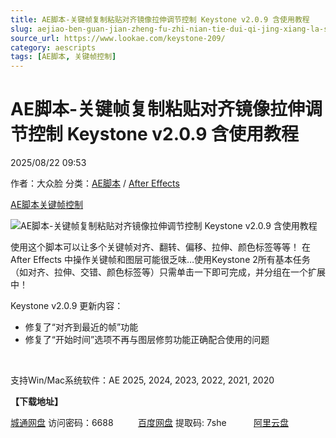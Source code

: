 ```yaml
---
title: AE脚本-关键帧复制粘贴对齐镜像拉伸调节控制 Keystone v2.0.9 含使用教程
slug: aejiao-ben-guan-jian-zheng-fu-zhi-nian-tie-dui-qi-jing-xiang-la-shen-diao-jie-kong-zhi-keystone-v2-0-9-han-shi-yong-jiao-cheng
source_url: https://www.lookae.com/keystone-209/
category: aescripts
tags: [AE脚本, 关键帧控制]
---
```

# AE脚本-关键帧复制粘贴对齐镜像拉伸调节控制 Keystone v2.0.9 含使用教程

2025/08/22 09:53

作者：大众脸
分类：[AE脚本](https://www.lookae.com/after-effects/aescripts/) / [After Effects](https://www.lookae.com/after-effects/)

[AE脚本](https://www.lookae.com/tag/ae%e8%84%9a%e6%9c%ac/)[关键帧控制](https://www.lookae.com/tag/%e5%85%b3%e9%94%ae%e5%b8%a7%e6%8e%a7%e5%88%b6/)

![AE脚本-关键帧复制粘贴对齐镜像拉伸调节控制 Keystone v2.0.9 含使用教程](https://www.lookae.com/wp-content/uploads/2024/05/keystone-2.jpg "AE脚本-关键帧复制粘贴对齐镜像拉伸调节控制 Keystone v2.0.9 含使用教程-LookAE.com")

使用这个脚本可以让多个关键帧对齐、翻转、偏移、拉伸、颜色标签等等！ 在 After Effects 中操作关键帧和图层可能很乏味…使用Keystone 2所有基本任务（如对齐、拉伸、交错、颜色标签等）只需单击一下即可完成，并分组在一个扩展中！

Keystone v2.0.9 更新内容：

* 修复了“对齐到最近的帧”功能
* 修复了“开始时间”选项不再与图层修剪功能正确配合使用的问题

[﻿﻿﻿](https://cloud.video.taobao.com/play/u/null/p/1/e/6/t/1/461214537365.mp4)

支持Win/Mac系统软件：AE 2025, 2024, 2023, 2022, 2021, 2020

**【下载地址】**

[城通网盘](https://url70.ctfile.com/f/2827370-8419099964-7f08cf?p=4431) 访问密码：6688          [百度网盘](https://pan.baidu.com/s/1yQ4zP_RgBUEG7GC7fb0B6g?pwd=7she) 提取码: 7she           [阿里云盘](https://www.alipan.com/s/T8ZPPdF2Krt)
